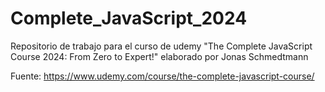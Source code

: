 # Complete_JavaScript_2024
Repositorio de trabajo para el curso de udemy "The Complete JavaScript Course 2024: From Zero to Expert!" elaborado por Jonas Schmedtmann

Fuente:
  https://www.udemy.com/course/the-complete-javascript-course/
